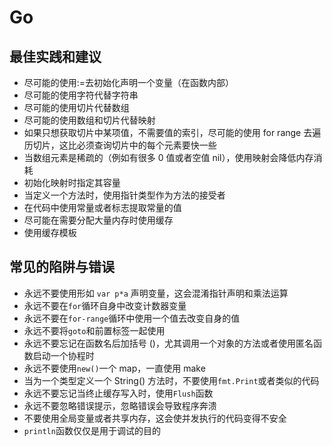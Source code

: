 # Go

## 最佳实践和建议

* 尽可能的使用:=去初始化声明一个变量（在函数内部）
* 尽可能的使用字符代替字符串
* 尽可能的使用切片代替数组
* 尽可能的使用数组和切片代替映射
* 如果只想获取切片中某项值，不需要值的索引，尽可能的使用 for range 去遍历切片，这比必须查询切片中的每个元素要快一些
* 当数组元素是稀疏的（例如有很多 0 值或者空值 nil），使用映射会降低内存消耗
* 初始化映射时指定其容量
* 当定义一个方法时，使用指针类型作为方法的接受者
* 在代码中使用常量或者标志提取常量的值
* 尽可能在需要分配大量内存时使用缓存
* 使用缓存模板

## 常见的陷阱与错误

* 永远不要使用形如 `var p*a` 声明变量，这会混淆指针声明和乘法运算
* 永远不要在`for`循环自身中改变计数器变量
* 永远不要在`for-range`循环中使用一个值去改变自身的值
* 永远不要将`goto`和前置标签一起使用
* 永远不要忘记在函数名后加括号 ()，尤其调用一个对象的方法或者使用匿名函数启动一个协程时
* 永远不要使用`new()`一个 map，一直使用 make
* 当为一个类型定义一个 String() 方法时，不要使用`fmt.Print`或者类似的代码
* 永远不要忘记当终止缓存写入时，使用`Flush`函数
* 永远不要忽略错误提示，忽略错误会导致程序奔溃
* 不要使用全局变量或者共享内存，这会使并发执行的代码变得不安全
* `println`函数仅仅是用于调试的目的
